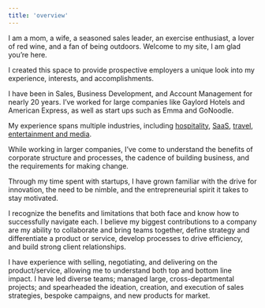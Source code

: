 ```yaml
---
title: 'overview'
---
```


I am a mom, a wife, a seasoned sales leader, an exercise enthusiast, a lover of red wine, and a fan of being outdoors. Welcome to my site, I am glad you’re here.

I created this space to provide prospective employers a unique look into my experience, interests, and accomplishments.

I have been in Sales, Business Development, and Account Management for nearly 20 years. I’ve worked for large companies like Gaylord Hotels and American Express, as well as start ups such as Emma and GoNoodle.

My experience spans multiple industries, including [hospitality](#gaylord), [SaaS](#emma), [travel](#amex), [entertainment and media](#goNoodle).

While working in larger companies, I’ve come to understand the benefits of corporate structure and processes, the cadence of building business, and the requirements for making change.

Through my time spent with startups, I have grown familiar with the drive for innovation, the need to be nimble, and the entrepreneurial spirit it takes to stay motivated.

I recognize the benefits and limitations that both face and know how to successfully navigate each. I believe my biggest contributions to a company are my ability to collaborate and bring teams together, define strategy and differentiate a product or service, develop processes to drive efficiency, and build strong client relationships.

I have experience with selling, negotiating, and delivering on the product/service, allowing me to understand both top and bottom line impact. I have <modal-link to="diverseTeams">led diverse teams</modal-link>; managed large, <modal-link to="cdProjects">cross-departmental projects</modal-link>; and spearheaded the ideation, creation, and execution of <modal-link to="salesStrategies">sales strategies</modal-link>, bespoke campaigns, and new products for market.
